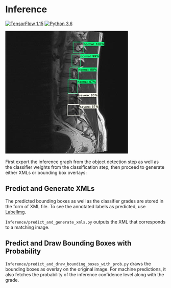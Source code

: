 # Inference

[![TensorFlow 1.15](https://img.shields.io/badge/TensorFlow-1.15-FF6F00?logo=tensorflow)](https://github.com/tensorflow/tensorflow/releases/tag/v1.15.0)
[![Python 3.6](https://img.shields.io/badge/Python-3.6-3776AB)](https://www.python.org/downloads/release/python-360/)

![inference-demo](../imgs/inference_demo.jpg)

First export the inference graph from the object detection step as well as the classifier weights from the classification step, then proceed to generate either XMLs or bounding box overlays:

## Predict and Generate XMLs

The predicted bounding boxes as well as the classifier grades are stored in the form of XML file. To see the annotated labels as predicted, use [LabelImg](https://github.com/tzutalin/labelImg).

`Inference/predict_and_generate_xmls.py` outputs the XML that corresponds to a matching image.

## Predict and Draw Bounding Boxes with Probability

`Inference/predict_and_draw_bounding_boxes_with_prob.py` draws the bounding boxes as overlay on the original image. For machine predictions, it also fetches the probability of the inference confidence level along with the grade.

